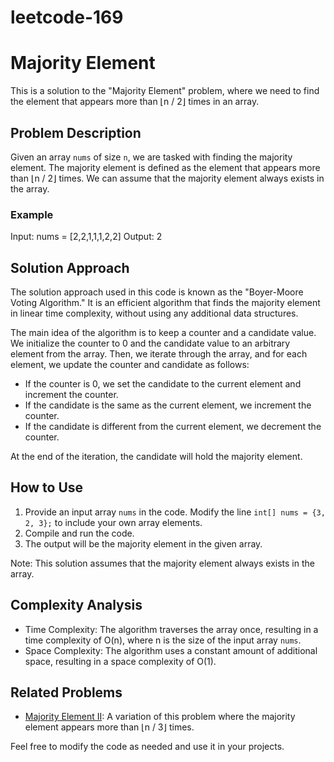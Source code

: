 # leetcode-169
# Majority Element

This is a solution to the "Majority Element" problem, where we need to find the element that appears more than ⌊n / 2⌋ times in an array.

## Problem Description

Given an array `nums` of size `n`, we are tasked with finding the majority element. The majority element is defined as the element that appears more than ⌊n / 2⌋ times. We can assume that the majority element always exists in the array.

### Example

Input:
nums = [2,2,1,1,1,2,2]
Output:
2

## Solution Approach

The solution approach used in this code is known as the "Boyer-Moore Voting Algorithm." It is an efficient algorithm that finds the majority element in linear time complexity, without using any additional data structures.

The main idea of the algorithm is to keep a counter and a candidate value. We initialize the counter to 0 and the candidate value to an arbitrary element from the array. Then, we iterate through the array, and for each element, we update the counter and candidate as follows:

- If the counter is 0, we set the candidate to the current element and increment the counter.
- If the candidate is the same as the current element, we increment the counter.
- If the candidate is different from the current element, we decrement the counter.

At the end of the iteration, the candidate will hold the majority element.

## How to Use

1. Provide an input array `nums` in the code. Modify the line `int[] nums = {3, 2, 3};` to include your own array elements.
2. Compile and run the code.
3. The output will be the majority element in the given array.

Note: This solution assumes that the majority element always exists in the array.

## Complexity Analysis

- Time Complexity: The algorithm traverses the array once, resulting in a time complexity of O(n), where n is the size of the input array `nums`.
- Space Complexity: The algorithm uses a constant amount of additional space, resulting in a space complexity of O(1).

## Related Problems

- [Majority Element II](https://leetcode.com/problems/majority-element-ii/): A variation of this problem where the majority element appears more than ⌊n / 3⌋ times.

Feel free to modify the code as needed and use it in your projects.


